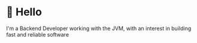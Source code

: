 # 👋 Hello
I'm a Backend Developer working with the JVM, with an interest in building fast and reliable software



